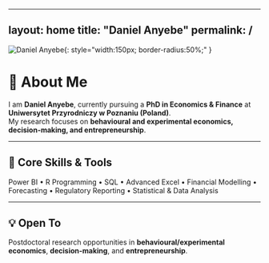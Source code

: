 
---
layout: home
title: "Daniel Anyebe"
permalink: /
---

![Daniel Anyebe](assets/images/profile.jpg){: style="width:150px; border-radius:50%;" }
# 👋 About Me


I am **Daniel Anyebe**, currently pursuing a **PhD in Economics & Finance** at **Uniwersytet Przyrodniczy w Poznaniu (Poland)**.  
My research focuses on **behavioural and experimental economics, decision-making, and entrepreneurship**.

---

## 💼 Core Skills & Tools
Power BI • R Programming • SQL • Advanced Excel • Financial Modelling • Forecasting • Regulatory Reporting • Statistical & Data Analysis

---

## 💡 Open To
Postdoctoral research opportunities in **behavioural/experimental economics**, **decision-making**, and **entrepreneurship**.
